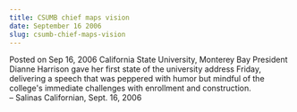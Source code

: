 ```yaml
---
title: CSUMB chief maps vision
date: September 16 2006
slug: csumb-chief-maps-vision
---
```


 



<span class="date">Posted on Sep 16, 2006    </span>
California State University, Monterey Bay President Dianne Harrison
gave her first state of the university address Friday, delivering a
speech that was peppered with humor but mindful of the college&apos;s
immediate challenges with enrollment and construction.<br>
&#x2013; Salinas Californian, Sept. 16, 2006<br/></br>




```
